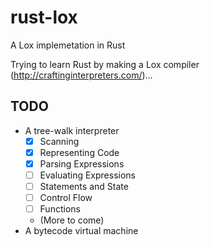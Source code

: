 # rust-lox

A Lox implemetation in Rust

Trying to learn Rust by making a Lox compiler (http://craftinginterpreters.com/)...

## TODO
- A tree-walk interpreter
    - [x] Scanning
    - [x] Representing Code
    - [x] Parsing Expressions
    - [ ] Evaluating Expressions
    - [ ] Statements and State
    - [ ] Control Flow
    - [ ] Functions
    - (More to come)
- A bytecode virtual machine
